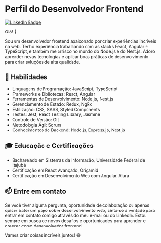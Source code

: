 # Perfil do Desenvolvedor Frontend

[![LinkedIn Badge](https://img.shields.io/badge/-LinkedIn-blue?style=flat-square&logo=linkedin&logoColor=white&link=https://www.linkedin.com/in/igor-cirineu-lima-979265204/)](https://www.linkedin.com/in/igor-cirineu-lima-979265204/)

Olá! 👋

Sou um desenvolvedor frontend apaixonado por criar experiências incríveis na web. Tenho experiência trabalhando com as stacks React, Angular e TypeScript, e também me arrisco no mundo do Node.js e do Nest.js. Adoro aprender novas tecnologias e aplicar boas práticas de desenvolvimento para criar soluções de alta qualidade.

## 🚀 Habilidades

- Linguagens de Programação: JavaScript, TypeScript
- Frameworks e Bibliotecas: React, Angular
- Ferramentas de Desenvolvimento: Node.js, Nest.js
- Gerenciamento de Estado: Redux, NgRx
- Estilização: CSS, SASS, Styled Components
- Testes: Jest, React Testing Library, Jasmine
- Controle de Versão: Git
- Metodologia Ágil: Scrum
- Conhecimentos de Backend: Node.js, Express.js, Nest.js

## 🎓 Educação e Certificações

- Bacharelado em Sistemas da Informação, Universidade Federal de Itajubá
- Certificação em React Avançado, Origamid
- Certificação em Desenvolvimento Web com Angular, Alura

## 📫 Entre em contato

Se você tiver alguma pergunta, oportunidade de colaboração ou apenas quiser bater um papo sobre desenvolvimento web, sinta-se à vontade para entrar em contato comigo através do meu e-mail ou do LinkedIn. Estou sempre em busca de novos desafios e oportunidades para aprender e crescer como desenvolvedor frontend.

Vamos criar coisas incríveis juntos! 😄
